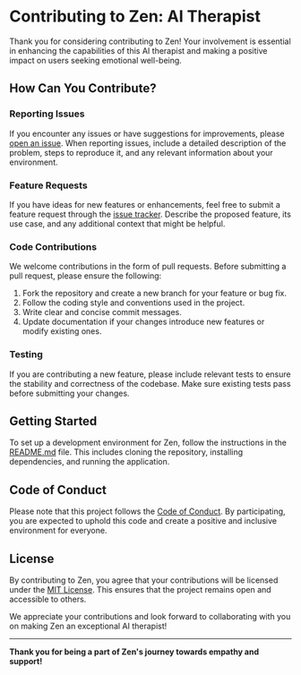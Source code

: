 # Contributing to Zen: AI Therapist

Thank you for considering contributing to Zen! Your involvement is essential in enhancing the capabilities of this AI therapist and making a positive impact on users seeking emotional well-being.

## How Can You Contribute?

### Reporting Issues

If you encounter any issues or have suggestions for improvements, please [open an issue](https://github.com/shviam-2018/Zen/issues). When reporting issues, include a detailed description of the problem, steps to reproduce it, and any relevant information about your environment.

### Feature Requests

If you have ideas for new features or enhancements, feel free to submit a feature request through the [issue tracker](https://github.com/shviam-2018/Zen/issues). Describe the proposed feature, its use case, and any additional context that might be helpful.

### Code Contributions

We welcome contributions in the form of pull requests. Before submitting a pull request, please ensure the following:

1. Fork the repository and create a new branch for your feature or bug fix.
2. Follow the coding style and conventions used in the project.
3. Write clear and concise commit messages.
4. Update documentation if your changes introduce new features or modify existing ones.

### Testing

If you are contributing a new feature, please include relevant tests to ensure the stability and correctness of the codebase. Make sure existing tests pass before submitting your changes.

## Getting Started

To set up a development environment for Zen, follow the instructions in the [README.md](README.md) file. This includes cloning the repository, installing dependencies, and running the application.

## Code of Conduct

Please note that this project follows the [Code of Conduct](CODE_OF_CONDUCT.md). By participating, you are expected to uphold this code and create a positive and inclusive environment for everyone.

## License

By contributing to Zen, you agree that your contributions will be licensed under the [MIT License](LICENSE). This ensures that the project remains open and accessible to others.

We appreciate your contributions and look forward to collaborating with you on making Zen an exceptional AI therapist!

---

**Thank you for being a part of Zen's journey towards empathy and support!**
